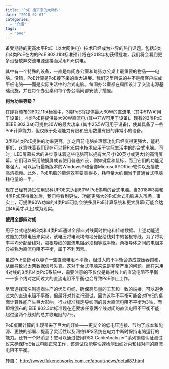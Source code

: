 ```yaml
---
title: "PoE 接下来的大动作"
date: "2018-02-07"
categories: 
  - "介绍"
tags: 
  - "poe"
---
```


备受期待的更高水平PoE（以太网供电）技术已经成为业界的热门话题。包括3类和4类PoE在内的PoE 802.11bt标准预计将在2018年初获得批准，我们将会看到更多设备放弃交流电源连接而采用PoE供电。

其中有一个特殊的设备，一直是每间办公室和每张办公桌上最重要的物品——电脑。没错，PoE计算是PoE接下来的重大进展。我们这里所说的并不是瘦客户端或平板电脑——而是实际生活中的台式电脑。每间办公室都在周围设计了交流电源基础设施，并在每个办公桌和每个办公隔间都安装了插座。

**何为功率等级？**

在即将颁布的802.11bt标准中，3类PoE将提供最大60W的直流电（其中51W可用于设备），4类PoE将提供最大90W直流电 (其中71W可用于设备)。现有的2类PoE (IEEE 802.3at)可提供30W的最大功率 (其中25.5W可用于设备)，使其具备了一些PoE计算能力，但仅限于处理能力有限和应用数量有限的非常小的设备。

3类和4类PoE提供的功率更高，加之目前电脑处理器功能已经变得更强大，能耗更低，这意味着我们现在可以将PoE供电技术应用于实际生活中的的台式电脑。同时，LED屏幕技术的进步意味着这些电脑可以拥有大尺寸(20英寸或更大)的高清屏幕。它们可以采用触摸屏或者使用普通外设，例如键盘和鼠标，而且它们的功能足够强大，可以运行最新版本的Windows®和全套Microsoft®Office软件以及播放高清视频。此外，PoE电脑的能源效率要高得多，耗电量大约相当于普通台式电脑耗电量的一半。

现在已经有通过使用思科UPOE来达到60W PoE供电的台式电脑。当2018年3类和4类PoE获得批准后，我们将看到更快、功能更强大的PoE台式电脑进入市场。事实上，可提供90W功率的4类PoE可能会使多屏PoE计算系统和更大屏幕(可能会达到46英寸以上)成为现实。

**使用全部四对线**

用于台式电脑的3类和4类PoE通过全部四对线同时供电和传输数据。上述功能通过施加共模电压来实现，该电压将电流均匀地分配给线对中的各根导线。为了将功率平均分配给线对，每根导线的直流电阻必须相等或平衡。两根导体之间的电阻差异被称为直流电阻不平衡，属于不利因素。

虽然PoE设备可以容许一些直流电阻不平衡，但过大的不平衡会造成变压器饱和，从而导致以太网数据信号失真。这对于台式电脑来说是非常严重的问题。而在采用4对线的3类和4类PoE系统中，需要注意的不仅仅是每对线上的直流电阻不平衡——多个线对之间过大的直流电阻不平衡也会导致PoE停止工作。

尽管选择知名制造商生产的优质电缆，确保高质量的工艺和一致的端接，可以避免过大的直流电阻不平衡，但最好对其进行测试，因为这种不平衡可能会对PoE的桌面计算性能产生巨大影响。行业标准规定导线间的最大直流电阻不平衡为3％，而即将颁布的IEEE 802.3bt标准现在还要求任意两个线对间的直流电阻不平衡不能超过这两个线对的总并联电阻的7％。

PoE桌面计算的出现带来了巨大的好处——更安全的低电压连接、节约了成本和能源、更快的部署、提高了灵活性以及网络UPS系统在电力中断时保持电脑运行的能力。还有一个好消息！您可以通过使用DSX CableAnalyzer™系列铜缆认证测试仪来确保PoE台式电脑正常工作，该测试仪能够快速检测出线对内和线对间的直流电阻不平衡。

转自： http://www.flukenetworks.com.cn/about/news/detail87.html
